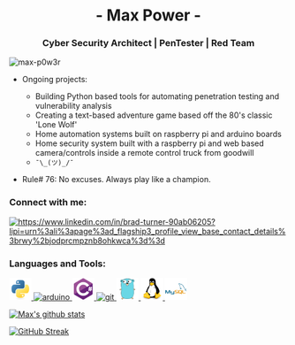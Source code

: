 <h1 align="center"> - Max Power -</h1>
<h3 align="center">Cyber Security Architect | PenTester | Red Team</h3>

<p align="left"> <img src="https://komarev.com/ghpvc/?username=max-p0w3r&label=Profile%20views&color=0e75b6&style=flat" alt="max-p0w3r" /> </p> 

- Ongoing projects:
    - Building Python based tools for automating penetration testing and vulnerability analysis
    - Creating a text-based adventure game based off the 80's classic 'Lone Wolf'
    - Home automation systems built on raspberry pi and arduino boards
    - Home security system built with a raspberry pi and web based camera/controls inside a remote control truck from goodwill
    - `¯\_(ツ)_/¯`

- Rule# 76: No excuses. Always play like a champion.

<h3 align="left">Connect with me:</h3>
<p align="left">
<a href="https://linkedin.com/in/https://www.linkedin.com/in/brad-turner-90ab06205?lipi=urn%3ali%3apage%3ad_flagship3_profile_view_base_contact_details%3brwy%2bjodprcmpznb8ohkwca%3d%3d" target="blank"><img align="center" src="https://raw.githubusercontent.com/rahuldkjain/github-profile-readme-generator/master/src/images/icons/Social/linked-in-alt.svg" alt="https://www.linkedin.com/in/brad-turner-90ab06205?lipi=urn%3ali%3apage%3ad_flagship3_profile_view_base_contact_details%3brwy%2bjodprcmpznb8ohkwca%3d%3d" height="30" width="40" /></a>
</p>

<h3 align="left">Languages and Tools:</h3>
<p align="left"> <a href="https://www.python.org" target="_blank" rel="noreferrer"> <img src="https://raw.githubusercontent.com/devicons/devicon/master/icons/python/python-original.svg" alt="python" width="40" height="40"/> </a> <a href="https://www.arduino.cc/" target="_blank" rel="noreferrer"> <img src="https://cdn.worldvectorlogo.com/logos/arduino-1.svg" alt="arduino" width="40" height="40"/> </a> <a href="https://www.w3schools.com/cs/" target="_blank" rel="noreferrer"> <img src="https://raw.githubusercontent.com/devicons/devicon/master/icons/csharp/csharp-original.svg" alt="csharp" width="40" height="40"/> </a> <a href="https://git-scm.com/" target="_blank" rel="noreferrer"> <img src="https://www.vectorlogo.zone/logos/git-scm/git-scm-icon.svg" alt="git" width="40" height="40"/> </a> <a href="https://golang.org" target="_blank" rel="noreferrer"> <img src="https://raw.githubusercontent.com/devicons/devicon/master/icons/go/go-original.svg" alt="go" width="40" height="40"/> </a> <a href="https://www.linux.org/" target="_blank" rel="noreferrer"> <img src="https://raw.githubusercontent.com/devicons/devicon/master/icons/linux/linux-original.svg" alt="linux" width="40" height="40"/> </a> <a href="https://www.mysql.com/" target="_blank" rel="noreferrer"> <img src="https://raw.githubusercontent.com/devicons/devicon/master/icons/mysql/mysql-original-wordmark.svg" alt="mysql" width="40" height="40"/> </a> </p>


[![Max's github stats](https://github-readme-stats.vercel.app/api?username=max-p0w3r&theme=blue-green)](https://github.com/max-p0w3r/github-readme-stats)

[![GitHub Streak](https://github-readme-streak-stats.herokuapp.com/?user=max-p0w3r&theme=blue-green)](https://git.io/streak-stats)
